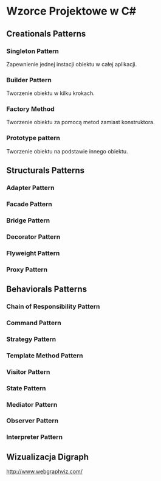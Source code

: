 # Wzorce Projektowe w C#
## Creationals Patterns
### Singleton Pattern
Zapewnienie jednej instacji obiektu w całej aplikacji.

### Builder Pattern
Tworzenie obiektu w kilku krokach.

### Factory Method
Tworzenie obiektu za pomocą metod zamiast konstruktora.

### Prototype pattern
Tworzenie obiektu na podstawie innego obiektu.

## Structurals Patterns
### Adapter Pattern
### Facade Pattern
### Bridge Pattern
### Decorator Pattern
### Flyweight Pattern
### Proxy Pattern

## Behaviorals Patterns
### Chain of Responsibility Pattern
### Command Pattern
### Strategy Pattern
### Template Method Pattern
### Visitor Pattern
### State Pattern
### Mediator Pattern
### Observer Pattern
### Interpreter Pattern

## Wizualizacja Digraph
http://www.webgraphviz.com/

